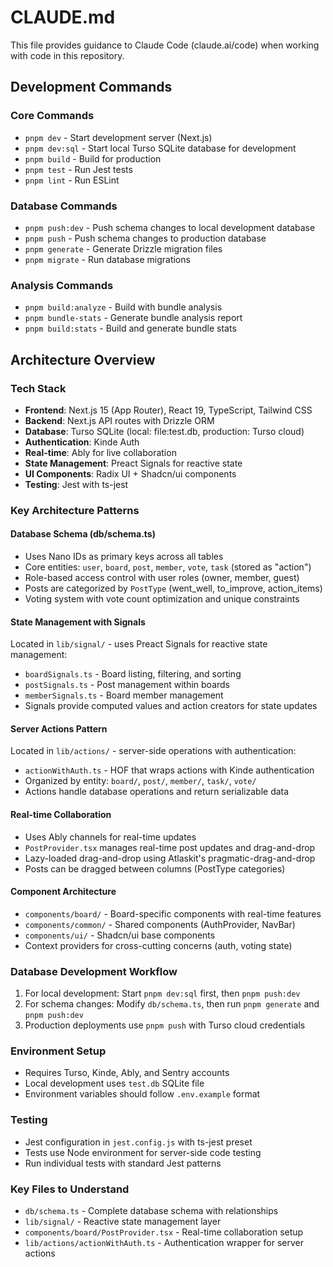 # CLAUDE.md

This file provides guidance to Claude Code (claude.ai/code) when working with code in this repository.

## Development Commands

### Core Commands

- `pnpm dev` - Start development server (Next.js)
- `pnpm dev:sql` - Start local Turso SQLite database for development
- `pnpm build` - Build for production
- `pnpm test` - Run Jest tests
- `pnpm lint` - Run ESLint

### Database Commands

- `pnpm push:dev` - Push schema changes to local development database
- `pnpm push` - Push schema changes to production database
- `pnpm generate` - Generate Drizzle migration files
- `pnpm migrate` - Run database migrations

### Analysis Commands

- `pnpm build:analyze` - Build with bundle analysis
- `pnpm bundle-stats` - Generate bundle analysis report
- `pnpm build:stats` - Build and generate bundle stats

## Architecture Overview

### Tech Stack

- **Frontend**: Next.js 15 (App Router), React 19, TypeScript, Tailwind CSS
- **Backend**: Next.js API routes with Drizzle ORM
- **Database**: Turso SQLite (local: file:test.db, production: Turso cloud)
- **Authentication**: Kinde Auth
- **Real-time**: Ably for live collaboration
- **State Management**: Preact Signals for reactive state
- **UI Components**: Radix UI + Shadcn/ui components
- **Testing**: Jest with ts-jest

### Key Architecture Patterns

#### Database Schema (db/schema.ts)

- Uses Nano IDs as primary keys across all tables
- Core entities: `user`, `board`, `post`, `member`, `vote`, `task` (stored as "action")
- Role-based access control with user roles (owner, member, guest)
- Posts are categorized by `PostType` (went_well, to_improve, action_items)
- Voting system with vote count optimization and unique constraints

#### State Management with Signals

Located in `lib/signal/` - uses Preact Signals for reactive state management:

- `boardSignals.ts` - Board listing, filtering, and sorting
- `postSignals.ts` - Post management within boards
- `memberSignals.ts` - Board member management
- Signals provide computed values and action creators for state updates

#### Server Actions Pattern

Located in `lib/actions/` - server-side operations with authentication:

- `actionWithAuth.ts` - HOF that wraps actions with Kinde authentication
- Organized by entity: `board/`, `post/`, `member/`, `task/`, `vote/`
- Actions handle database operations and return serializable data

#### Real-time Collaboration

- Uses Ably channels for real-time updates
- `PostProvider.tsx` manages real-time post updates and drag-and-drop
- Lazy-loaded drag-and-drop using Atlaskit's pragmatic-drag-and-drop
- Posts can be dragged between columns (PostType categories)

#### Component Architecture

- `components/board/` - Board-specific components with real-time features
- `components/common/` - Shared components (AuthProvider, NavBar)
- `components/ui/` - Shadcn/ui base components
- Context providers for cross-cutting concerns (auth, voting state)

### Database Development Workflow

1. For local development: Start `pnpm dev:sql` first, then `pnpm push:dev`
2. For schema changes: Modify `db/schema.ts`, then run `pnpm generate` and `pnpm push:dev`
3. Production deployments use `pnpm push` with Turso cloud credentials

### Environment Setup

- Requires Turso, Kinde, Ably, and Sentry accounts
- Local development uses `test.db` SQLite file
- Environment variables should follow `.env.example` format

### Testing

- Jest configuration in `jest.config.js` with ts-jest preset
- Tests use Node environment for server-side code testing
- Run individual tests with standard Jest patterns

### Key Files to Understand

- `db/schema.ts` - Complete database schema with relationships
- `lib/signal/` - Reactive state management layer
- `components/board/PostProvider.tsx` - Real-time collaboration setup
- `lib/actions/actionWithAuth.ts` - Authentication wrapper for server actions
